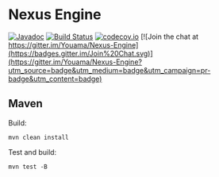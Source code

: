 # Nexus Engine

[![Javadoc](https://img.shields.io/badge/docs-Javadoc-ff69b4.svg)](http://youama.github.io/nexus-engine-javadoc) 
[![Build Status](https://travis-ci.org/Youama/Nexus-Engine.svg?branch=master)](https://travis-ci.org/Youama/Nexus-Engine) [![codecov.io](http://codecov.io/github/Youama/Nexus-Engine/coverage.svg?branch=master)](http://codecov.io/github/Youama/Nexus-Engine?branch=master)
[![Join the chat at https://gitter.im/Youama/Nexus-Engine](https://badges.gitter.im/Join%20Chat.svg)](https://gitter.im/Youama/Nexus-Engine?utm_source=badge&utm_medium=badge&utm_campaign=pr-badge&utm_content=badge)


## Maven
Build: 

`mvn clean install`

Test and build:

`mvn test -B`
